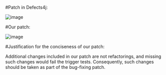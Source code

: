 #Patch in Defects4j:

![image](https://github.com/SE4Testing/Data4ICSE2021Submission/blob/main/EvaluationData/mismatchedButConcisePatches/pic/codec17-defects4j.png)

#Our patch:

![image](https://github.com/SE4Testing/Data4ICSE2021Submission/blob/main/EvaluationData/mismatchedButConcisePatches/pic/codec17-our.png)

#Justification for the conciseness of our patch:

Additional changes included in our patch are not refactorings, and missing such changes would fail the trigger tests. Consequently, such changes should be taken as part of the bug-fixing patch.
